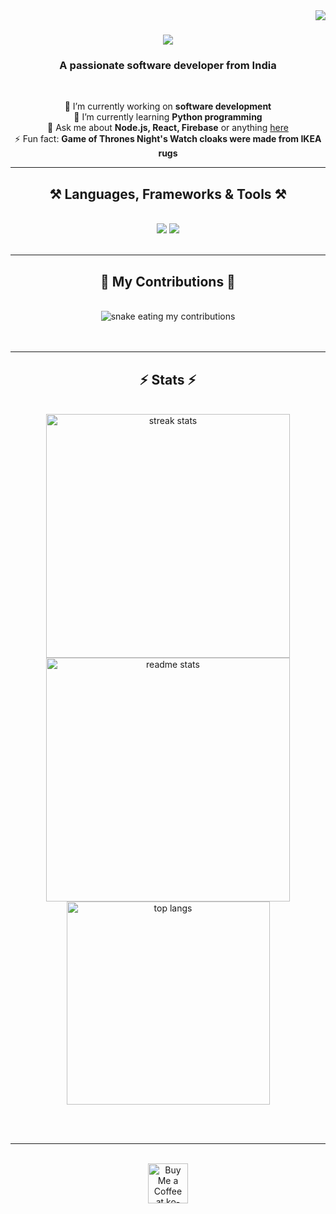 <img align="right" src="https://visitor-badge.laobi.icu/badge?page_id=abdulmateentech24.abdulmateentech24" />

<h1 align="center">
  <img src="https://readme-typing-svg.herokuapp.com/?font=Righteous&size=35&center=true&vCenter=true&width=500&height=70&duration=4000&lines=Hi+There!+👋;+I'm+Abdul+Mateen+From+SD!" />
</h1>

<h3 align="center">A passionate software developer from India</h3>

<br/>

<div align="center">

🔭 I’m currently working on **software development**  
🌱 I’m currently learning **Python programming**  
💬 Ask me about **Node.js, React, Firebase** or anything [here](https://github.com/abdulmateentech24/abdulmateentech24/issues)  
⚡ Fun fact: **Game of Thrones Night's Watch cloaks were made from IKEA rugs**

</div>

<hr/>

<h2 align="center">⚒️ Languages, Frameworks & Tools ⚒️</h2>

<br/>

<div align="center">
  <img src="https://skillicons.dev/icons?i=react,html,css,vscode,github,figma," />
  <img src="https://skillicons.dev/icons?i=python,javascript,c,java,mysql,flask" <br>
</div>

<br/>
<hr/>


<div align="center">
  <h2>🐍 My Contributions 🐍</h2>
  <br/>
  <img alt="snake eating my contributions" src="https://raw.githubusercontent.com/abdulmateentech24/abdulmateentech24/output/github-contribution-grid-snake.svg" />
<br/><br/><br/>
</div>
<hr/>
<h2 align="center">⚡ Stats ⚡</h2>
<br>
<div align=center>
  <img width=390 src="https://github-readme-streak-stats-abdulmateentech24.vercel.app/?user=abdulmateentech24&count_private=true&theme=react&border_radius=10" alt="streak stats"/>
  <img width=390 src="https://github-readme-stats-abdulmateentech24.vercel.app/api?username=salesp07&count_private=true&show_icons=true&theme=react&rank_icon=github&border_radius=10" alt="readme stats" />
  <br/>
  <img width=325 align="center" src="https://github-readme-stats-abdulmateentech24.vercel.app/api/top-langs/?username=abdulmateentech24&hide=HTML&langs_count=8&layout=compact&theme=react&border_radius=10&size_weight=0.5&count_weight=0.5&exclude_repo=github-readme-stats" alt="top langs" />
</div>

<br/><br/>

<hr/>

<br/>

<div align="center">
<a href='https://ko-fi.com/V7V4RAK9C' target='_blank'><img height='64' style='border:0px;height:64px;' src='https://storage.ko-fi.com/cdn/kofi1.png?v=3' border='0' alt='Buy Me a Coffee at ko-fi.com' /></a>
</div>

<br/>
